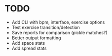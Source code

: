 TODO
====

- Add CLI with bpm, interface, exercise options
- Test exercise transition/detection
- Save reports for comparison (pickle matches?)
- Better output formatting
- Add space stats
- Add spread stats
